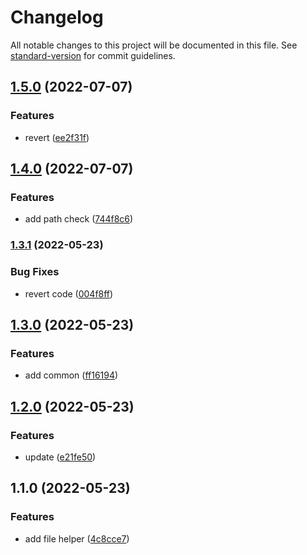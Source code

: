 # Changelog

All notable changes to this project will be documented in this file. See [standard-version](https://github.com/conventional-changelog/standard-version) for commit guidelines.

## [1.5.0](https://github.com/xucongli1989/x-js-server/compare/v1.4.0...v1.5.0) (2022-07-07)


### Features

* revert ([ee2f31f](https://github.com/xucongli1989/x-js-server/commit/ee2f31f644bd6104f43870f550ddd2e83182274a))

## [1.4.0](https://github.com/xucongli1989/x-js-server/compare/v1.3.1...v1.4.0) (2022-07-07)


### Features

* add path check ([744f8c6](https://github.com/xucongli1989/x-js-server/commit/744f8c63411a34e86002b9ef24593caf936ce82b))

### [1.3.1](https://github.com/xucongli1989/x-js-server/compare/v1.3.0...v1.3.1) (2022-05-23)


### Bug Fixes

* revert code ([004f8ff](https://github.com/xucongli1989/x-js-server/commit/004f8ffccedd6401b2898b0c17e32e6d73d4d3f7))

## [1.3.0](https://github.com/xucongli1989/x-js-server/compare/v1.2.0...v1.3.0) (2022-05-23)


### Features

* add common ([ff16194](https://github.com/xucongli1989/x-js-server/commit/ff1619442d52ab989d62aceac26ecf9a868d0bdc))

## [1.2.0](https://github.com/xucongli1989/x-js-server/compare/v1.1.0...v1.2.0) (2022-05-23)


### Features

* update ([e21fe50](https://github.com/xucongli1989/x-js-server/commit/e21fe50007d1b36ea4abebc3d854e10dd9e91bd1))

## 1.1.0 (2022-05-23)


### Features

* add file helper ([4c8cce7](https://github.com/xucongli1989/x-js-server/commit/4c8cce7e40b535c4974201bc9be7c12bb7a615fb))
